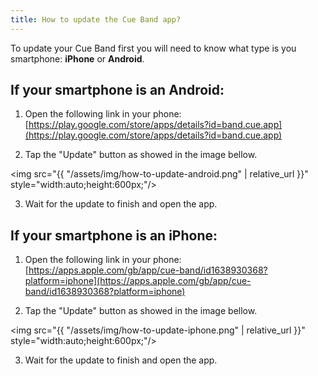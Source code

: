```yaml
---
title: How to update the Cue Band app?
---
```


To update your Cue Band first you will need to know what type is you smartphone: **iPhone** or **Android**.

## If your smartphone is an Android:

1) Open the following link in your phone:
[https://play.google.com/store/apps/details?id=band.cue.app](https://play.google.com/store/apps/details?id=band.cue.app)

2) Tap the "Update" button as showed in the image bellow.

<img src="{{ "/assets/img/how-to-update-android.png" | relative_url }}" style="width:auto;height:600px;"/>

3) Wait for the update to finish and open the app.

## If your smartphone is an iPhone:

1) Open the following link in your phone:
[https://apps.apple.com/gb/app/cue-band/id1638930368?platform=iphone](https://apps.apple.com/gb/app/cue-band/id1638930368?platform=iphone)

2) Tap the "Update" button as showed in the image bellow.

<img src="{{ "/assets/img/how-to-update-iphone.png" | relative_url }}" style="width:auto;height:600px;"/>

3) Wait for the update to finish and open the app.